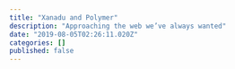 ```yaml
---
title: "Xanadu and Polymer"
description: "Approaching the web we’ve always wanted"
date: "2019-08-05T02:26:11.020Z"
categories: []
published: false
---
```



